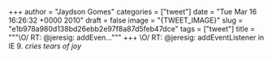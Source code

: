 
+++
author = "Jaydson Gomes"
categories = ["tweet"]
date = "Tue Mar 16 16:26:32 +0000 2010"
draft = false
image = "{TWEET_IMAGE}"
slug = "e1b978a980d138bd26ebb2e97f8a87d5feb47dce"
tags = ["tweet"]
title = """&#92;O/ RT: @jeresig: addEven..."""
+++
\O/ RT: @jeresig: addEventListener in IE 9. *cries tears of joy*
